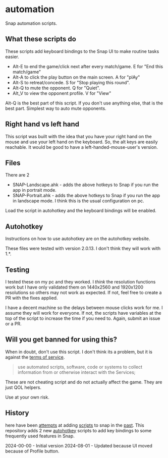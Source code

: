 # automation
Snap automation scripts.

## What these scripts do

These scripts add keyboard bindings to the Snap UI to make routine tasks easier.

 * Alt-E to end the game/click next after every match/game.  E for "End this match/game"
 * Alt-A to click the play button on the main screen.  A for "plAy"
 * Alt-S to retreat/concede.  S for "Stop playing this round".
 * Alt-Q to mute the opponent.  Q for "Quiet".
 * Alt_V to view the opponent profile.  V for "View"

Alt-Q is the best part of this script.  If you don't use anything else, that is the best part.  Simplest way to auto mute opponents.

## Right hand vs left hand

This script was built with the idea that you have your right hand on the mouse and use your left hand on the keyboard.  So, the alt keys are easily reachable.  It would be good to have a left-handed-mouse-user's version.

## Files

There are 2 

* SNAP-Landscape.ahk - adds the above hotkeys to Snap if you run the app in portrait mode.
* SNAP-Portrait.ahk - adds the above hotkeys to Snap if you run the app in landscape mode.  I think this is the usual configuration on pc.

Load the script in autohotkey and the keyboard bindings will be enabled.

## Autohotkey

Instructions on how to use autohotkey are on the autohotkey website.  

These files were tested with version 2.0.13.  I don't think they will work with 1.*.

## Testing

I tested these on my pc and they worked.  I _think_ the resolution functions work but I have only validated them on 1440x2560 and 1920x1200 resolutions so others may not work as expected.  If not, feel free to create a PR with the fixes applied.

I have a decent machine so the delays between mouse clicks work for me.  I assume they will work for everyone.  If not, the scripts have variables at the top of the script to increase the time if you need to.  Again, submit an issue or a PR.

## Will you get banned for using this?

When in doubt, don't use this script.  I don't think its a problem, but it is against the [terms of service](https://www.marvelsnap.com/privacy?id=7051886382070930181).

> use automated scripts, software, code or systems to collect information from or otherwise interact with the Services;

These are not cheating script and do not actually affect the game.  They are just QOL helpers.  

Use at your own risk.

## History

 here have been [attempts](https://www.reddit.com/r/MarvelSnap/comments/1229qk6/windows_pc_ahk_script_for_minor_qol_improvements/) at adding [scripts](https://www.reddit.com/r/MarvelSnap/comments/189q357/little_trick_to_bind_any_keyboard_or_mouse_key_to/) to snap in the [past](https://www.reddit.com/r/MarvelSnap/comments/10otkc3/i_made_an_agatha_macro_for_fun_i_sit_and_watch_it/).  This repository adds 2 new [autohotkey](https://www.autohotkey.com/) scripts to add key bindings to some frequently used features in Snap.  

2024-00-00 - Initial version
2024-08-01 - Updated because UI moved because of Profile button.
